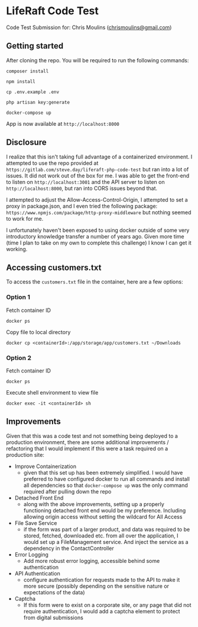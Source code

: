 # LifeRaft Code Test

Code Test Submission for: Chris Moulins (chrismoulins@gmail.com)

## Getting started

After cloning the repo. You will be required to run the following commands:
```
composer install
```
```
npm install
```
```
cp .env.example .env
```
```
php artisan key:generate
```
```
docker-compose up
```
App is now available at `http://localhost:8000`

## Disclosure

I realize that this isn't taking full advantage of a containerized environment.
I attempted to use the repo provided at `https://gitlab.com/steve.day/liferaft-php-code-test` but ran into a lot of issues. It did not work out of the box for me.
I was able to get the front-end to listen on `http://localhost:3001` and the API server to listen on
`http://localhost:8000`, but ran into CORS issues beyond that.

I attempted to adjust the Allow-Access-Control-Origin, I attempted to set a proxy in package.json, and I even tried the following package: `https://www.npmjs.com/package/http-proxy-middleware` but nothing seemed to work for me.

I unfortunately haven't been exposed to using docker outside of some very introductory knowledge transfer a number of years ago. Given more time (time I plan to take on my own to complete this challenge) I know I can get it working.

## Accessing customers.txt
To access the `customers.txt` file in the container, here are a few options:

### Option 1
Fetch container ID
```
docker ps
```
Copy file to local directory
```
docker cp <containerId>:/app/storage/app/customers.txt ~/Downloads
```


### Option 2
Fetch container ID
```
docker ps
```
Execute shell environment to view file
```
docker exec -it <containerId> sh
```

## Improvements

Given that this was a code test and not something being deployed to a production environment, there are some additional improvements / refactoring that I would implement if this were a task required on a production site:

- Improve Containerization
    - given that this set up has been extremely simplified. I would have preferred to have configured docker to run all commands and install all dependencies so that `docker-compose up` was the only command required after pulling down the repo
- Detached Front End
    - along with the above improvements, setting up a properly functioning detached front end would be my preference. Including allowing origin access without setting the wildcard for All Access
- File Save Service
    - if the form was part of a larger product, and data was required to be stored, fetched, downloaded etc. from all over the application, I would set up a FileManagement service. And inject the service as a dependency in the ContactController
- Error Logging
    - Add more robust error logging, accessible behind some authentication
- API Authentication
    - configure authentication for requests made to the API to make it more secure (possibly depending on the sensitive nature or expectations of the data)
- Captcha
    - If this form were to exist on a corporate site, or any page that did not require authentication, I would add a captcha element to protect from digital submissions
